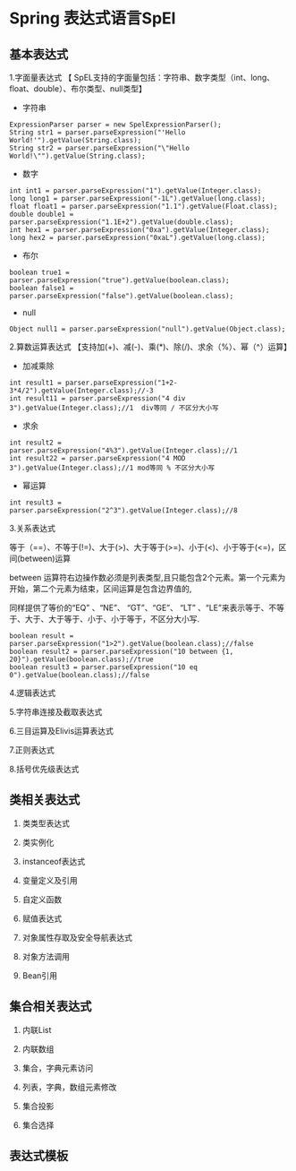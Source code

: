 # Spring 表达式语言SpEl

## 基本表达式

1.字面量表达式    【 SpEL支持的字面量包括：字符串、数字类型（int、long、float、double）、布尔类型、null类型】

* 字符串 

```
ExpressionParser parser = new SpelExpressionParser();
String str1 = parser.parseExpression("'Hello World!'").getValue(String.class);
String str2 = parser.parseExpression("\"Hello World!\"").getValue(String.class);
```

* 数字

```
int int1 = parser.parseExpression("1").getValue(Integer.class);
long long1 = parser.parseExpression("-1L").getValue(long.class);
float float1 = parser.parseExpression("1.1").getValue(Float.class);
double double1 = parser.parseExpression("1.1E+2").getValue(double.class);
int hex1 = parser.parseExpression("0xa").getValue(Integer.class);
long hex2 = parser.parseExpression("0xaL").getValue(long.class);
```

* 布尔

```
boolean true1 = parser.parseExpression("true").getValue(boolean.class);
boolean false1 = parser.parseExpression("false").getValue(boolean.class);
```

* null

```
Object null1 = parser.parseExpression("null").getValue(Object.class);
```

2.算数运算表达式    【支持加\(+\)、减\(-\)、乘\(\*\)、除\(/\)、求余（%）、幂（^）运算】

* 加减乘除

```
int result1 = parser.parseExpression("1+2-3*4/2").getValue(Integer.class);//-3
int result11 = parser.parseExpression("4 div 3").getValue(Integer.class);//1  div等同 / 不区分大小写
```

* 求余

```
int result2 = parser.parseExpression("4%3").getValue(Integer.class);//1
int result22 = parser.parseExpression("4 MOD 3").getValue(Integer.class);//1 mod等同 % 不区分大小写
```

* 幂运算

```
int result3 = parser.parseExpression("2^3").getValue(Integer.class);//8
```

3.关系表达式

等于（==）、不等于\(!=\)、大于\(&gt;\)、大于等于\(&gt;=\)、小于\(&lt;\)、小于等于\(&lt;=\)，区间\(between\)运算

 between 运算符右边操作数必须是列表类型,且只能包含2个元素。第一个元素为开始，第二个元素为结束，区间运算是包含边界值的,

 同样提供了等价的“EQ” 、“NE”、 “GT”、“GE”、 “LT” 、“LE”来表示等于、不等于、大于、大于等于、小于、小于等于，不区分大小写.

```
boolean result = parser.parseExpression("1>2").getValue(boolean.class);//false
boolean result2 = parser.parseExpression("10 between {1, 20}").getValue(boolean.class);//true
boolean result3 = parser.parseExpression("10 eq 0").getValue(boolean.class);//false
```

4.逻辑表达式

5.字符串连接及截取表达式

6.三目运算及Elivis运算表达式

7.正则表达式

8.括号优先级表达式

## 类相关表达式

1. 类类型表达式
2. 类实例化

3. instanceof表达式

4. 变量定义及引用

5. 自定义函数

6. 赋值表达式

7. 对象属性存取及安全导航表达式

8. 对象方法调用

9. Bean引用

## 集合相关表达式

1. 内联List
2. 内联数组

3. 集合，字典元素访问

4. 列表，字典，数组元素修改

5. 集合投影

6. 集合选择

## 表达式模板



